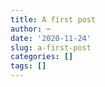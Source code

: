 ```yaml
---
title: A first post
author: ~
date: '2020-11-24'
slug: a-first-post
categories: []
tags: []
---
```

